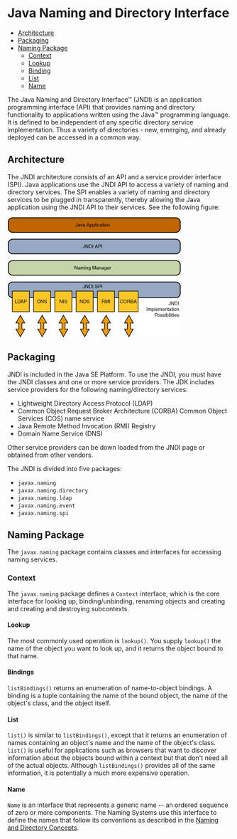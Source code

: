 # Java Naming and Directory Interface

- [Architecture](#Architecture)
- [Packaging](#Packaging)
- [Naming Package](#Naming-Package)
  - [Context](#Context)
  - [Lookup](#Lookup)
  - [Binding](#Binding)
  - [List](#List)
  - [Name](#Name)

The Java Naming and Directory Interface™ (JNDI) is an application programming interface (API) that provides naming and directory functionality to applications written using the Java™ programming language. It is defined to be independent of any specific directory service implementation. Thus a variety of directories - new, emerging, and already deployed can be accessed in a common way.

## Architecture

The JNDI architecture consists of an API and a service provider interface (SPI). Java applications use the JNDI API to access a variety of naming and directory services. The SPI enables a variety of naming and directory services to be plugged in transparently, thereby allowing the Java application using the JNDI API to their services. See the following figure:

![JNDI arch](jndiarch.gif)

## Packaging

JNDI is included in the Java SE Platform. To use the JNDI, you must have the JNDI classes and one or more service providers. The JDK includes service providers for the following naming/directory services:

- Lightweight Directory Access Protocol (LDAP)
- Common Object Request Broker Architecture (CORBA) Common Object Services (COS) name service
- Java Remote Method Invocation (RMI) Registry
- Domain Name Service (DNS)

Other service providers can be down loaded from the JNDI page or obtained from other vendors.

The JNDI is divided into five packages:

- `javax.naming`
- `javax.naming.directory`
- `javax.naming.ldap`
- `javax.naming.event`
- `javax.naming.spi`

## Naming Package

The `javax.naming` package contains classes and interfaces for accessing naming services.

### Context

The `javax.naming` package defines a `Context` interface, which is the core interface for looking up, binding/unbinding, renaming objects and creating and creating and destroying subcontexts.

#### Lookup

The most commonly used operation is `lookup()`. You supply `lookup()` the name of the object you want to look up, and it returns the object bound to that name.

#### Bindings

`listBindings()` returns an enumeration of name-to-object bindings. A binding is a tuple containing the name of the bound object, the name of the object's class, and the object itself.

#### List

`list()` is similar to `listBindings()`, except that it returns an enumeration of names containing an object's name and the name of the object's class. `list()` is useful for applications such as browsers that want to discover information about the objects bound within a context but that don't need all of the actual objects. Although `listBindings()` provides all of the same information, it is potentially a much more expensive operation.

#### Name

`Name` is an interface that represents a generic name -- an ordered sequence of zero or more components. The Naming Systems use this interface to define the names that follow its conventions as described in the [Naming and Directory Concepts](Naming_and_Directory_Concepts).

